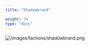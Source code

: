 ```yaml
---
title: "Shadowbrand"

weight: 30
type: "docs"
---
```


![/images/factions/shadowbrand.png](/images/factions/shadowbrand.svg)